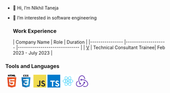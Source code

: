 - 👋 Hi, I’m NIkhil Taneja
- 👀 I’m interested in software engineering
  <h3>Work Experience</h3>
  
  | Company Name   	| Role               	| Duration                     	|
|----------------	|--------------------	|------------------------------	|
| [V](https://www.vatsintech.com/)       	| Technical Consultant Trainee| Feb 2023 - July 2023 |

</div>
<div>
  <h3>Tools and Languages</h3>
  <img height="40" src="https://raw.githubusercontent.com/github/explore/80688e429a7d4ef2fca1e82350fe8e3517d3494d/topics/html/html.png">
  <img height="40" src="https://raw.githubusercontent.com/github/explore/80688e429a7d4ef2fca1e82350fe8e3517d3494d/topics/css/css.png">
  <img height="40" src="https://raw.githubusercontent.com/github/explore/80688e429a7d4ef2fca1e82350fe8e3517d3494d/topics/javascript/javascript.png">
  <img height="40" src="https://raw.githubusercontent.com/github/explore/80688e429a7d4ef2fca1e82350fe8e3517d3494d/topics/typescript/typescript.png">
  <img height="40" src="https://raw.githubusercontent.com/github/explore/80688e429a7d4ef2fca1e82350fe8e3517d3494d/topics/react/react.png">
  <img height="40" src="https://raw.githubusercontent.com/github/explore/80688e429a7d4ef2fca1e82350fe8e3517d3494d/topics/redux/redux.png">
</div>
<!-- </br>
<div>
  <h3>Productivity hack 👇</h3>

  [![GitHub Streak](https://github-readme-streak-stats.herokuapp.com?user=riyasavant&theme=dark&hide_border=true)](https://git.io/streak-stats)
</div> -->
